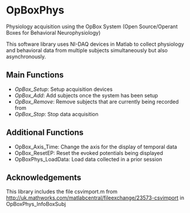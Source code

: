 # OpBoxPhys

Physiology acquisition using the OpBox System (Open Source/Operant Boxes for Behavioral Neurophysiology)
 
This software library uses NI-DAQ devices in Matlab to collect physiology and behavioral data from multiple subjects simultaneously but also asynchronously.

## Main Functions
* *OpBox_Setup*: Setup acquisition devices
* *OpBox_Add*: Add subjects once the system has been setup
* *OpBox_Remove*: Remove subjects that are currently being recorded from
* *OpBox_Stop*: Stop data acquisition

## Additional Functions
* OpBox_Axis_Time: Change the axis for the display of temporal data
* OpBox_ResetEP: Reset the evoked potentials being displayed
* OpBoxPhys_LoadData: Load data collected in a prior session

## Acknowledgements

This library includes the file csvimport.m from http://uk.mathworks.com/matlabcentral/fileexchange/23573-csvimport in OpBoxPhys_InfoBoxSubj
